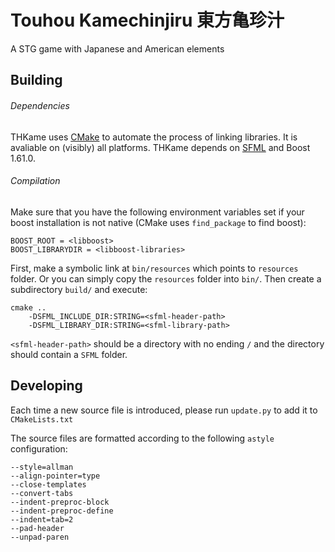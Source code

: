 # Touhou Kamechinjiru 東方亀珍汁

A STG game with Japanese and American elements

## Building

###### Dependencies
THKame uses [CMake](https://cmake.org/) to automate the process of linking
libraries. It is avaliable on (visibly) all platforms.
THKame depends on [SFML](https://github.com/SFML/SFML) and Boost 1.61.0.

###### Compilation
Make sure that you have the following environment variables set if your boost
installation is not native (CMake uses `find_package` to find boost):
```
BOOST_ROOT = <libboost>
BOOST_LIBRARYDIR = <libboost-libraries>
```
First, make a symbolic link at `bin/resources` which points to `resources`
folder. Or you can simply copy the `resources` folder into `bin/`. Then create
a subdirectory `build/` and execute:
```
cmake ..
	-DSFML_INCLUDE_DIR:STRING=<sfml-header-path>
	-DSFML_LIBRARY_DIR:STRING=<sfml-library-path>
```
`<sfml-header-path>` should be a directory with no ending `/` and the directory
should contain a `SFML` folder.

## Developing

Each time a new source file is introduced, please run `update.py` to add it to
`CMakeLists.txt`

The source files are formatted according to the following `astyle`
configuration:
```
--style=allman
--align-pointer=type	
--close-templates
--convert-tabs
--indent-preproc-block
--indent-preproc-define
--indent=tab=2
--pad-header
--unpad-paren
```

